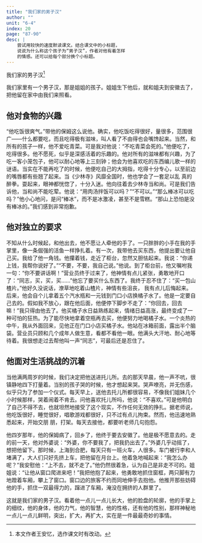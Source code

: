 ```yaml
---
title: "我们家的男子汉"
author: ""
unit: "6-4"
index: 20
page: "87-90"
desc: |
    尝试用较快的速度默读课文。结合课文中的小标题，
    说说为什么称这个孩子为“男子汉”，作者对他有着怎样
    的情感。还可以给每个部分换个小标题。
---
```


我们家的男子汉[^1]

[^1]: 本文作者王安忆，选作课文时有改动。

我们家里有一个男子汉，那是姐姐的孩子。姐姐生下他后，就和姐夫到安徽去了，把他留在家中由我们来照看。

## 他对食物的兴趣

“他吃饭很爽气。”带他的保姆这么说他。确实，他吃饭吃得很好，量很多，范围很广——什么都要吃，而且吃得极有滋味，叫人看了不由得也会嘴馋起来。当然，和所有的孩子一样，他不爱吃青菜。可是我对他说：“不吃青菜会死的。”他便吃了，吃得很多。他不愿死，似乎是深感活着的乐趣的。他对所有的滋味都有兴趣，为了吃一客小笼包子，他可以耐心地等上三刻钟；他会为他喜欢吃的东西编儿歌一样的谜语。当实在不能再吃了的时候，他便吃自己的大拇指，吃得十分专心，以至前边的嘴唇都有些翘了起来。当《少林寺》风靡全国时，他也学会了一套足以乱
真的醉拳。耍起来，眼神都恍惚了，十分入迷。他向往着去少林寺当和尚。可是我们告诉他，当和尚不能吃荤。他说：“用肉汤拌饭可以吗？”“不可以。”“那么棒冰可以吃吗？”他小心地问，是问“棒冰”，而不是冰激凌，甚至不是雪糕。“那山上恐怕是没有棒冰的。”我们感到非常抱歉。

## 他对独立的要求

不知从什么时候起，和他出去，他不愿让人牵他的手了。一只胖胖的小手在我的手掌里，像一条倔强的活鱼一样挣扎着。有一次，我带他去买东西，他提出要让他自己买。我给了他一角钱。他攥着钱，走近了柜台，忽然又胆怯起来。我说：“你递上钱，我帮你说好了。”“不要，不要，我自己说。”他说。到了柜台前，他又嘱咐我一句：“你不要讲话啊！”营业员终于过来了，他神情有点儿紧张，勇敢地开口了：“同志，买，买，买……”他忘了要买什么东西了。我终于忍不住了：“买一包山楂片。”他好久没说话，潦草地吃着山楂片，神情有些沮丧，
我有点儿后悔起来。后来，他会自个儿拿着五个汽水瓶和一元钱到门口小店换橘子水了。他是一定要自己去的。假如我不放心，跟在他后面，他便停下脚步不走了：“你回去，回去嘛！”我只得由他去了。他买橘子水日益熟练起来，情绪日益高涨，最终变成了一种可怕的狂热。为了能尽快地拿着空瓶再去买，他便努力地喝橘子水。一个炎热的中午，我从外面回来，见他正在门口小店买橘子水。他站在冰箱前面，露出半个脑袋。营业员只顾和几个成年人做生意，看都不看他一眼。他满头大汗地、耐心地等待着。我很想走过去帮他叫一声“同志”，可最后还是忍住了。

## 他面对生活挑战的沉着

当他满两周岁的时候，我们决定把他送进托儿所。去的那天早晨，他一声不吭，很镇静地四下打量着。当别的孩子哭的时候，他才想起来哭。哭声嘹亮，并无伤感，似乎只为了参加一个仪式。每天早上，送他去托儿所都很容易，不像我们姐妹几个小时候那样，哭着闹着不肯去。问他喜欢托儿所吗，他说：“不喜欢。”可是他明白了自己不得不去，也就坦然地接受了这个现实，不作任何无效的挣扎。据老师说，他吃饭很好，睡觉很好，唱歌游戏都很好，只不过有点儿拘束。然而，他迅速地熟悉起来，开始交朋
朋，打架。每天去接他，都要听老师几句抱怨。

他四岁那年，他的保姆病了，回乡了，他终于要去安徽了。他是极不愿意去的。走的前一天，他对外婆说：“外婆，你不要我了，把我扔出去了。”外婆几乎动摇了，想把他留下。那时候，上海到合肥，每天只有一班火车，人很多。车门被行李和人堵满了，大人们只好先挤上车，把他留在月台上。他着急地喊起来：“我怎么办呢？”我安慰他：“上不去，就不走了。”他仍然很着急，认为自己是非走不可的。姐姐说：“让他从窗口爬进来吧！”我把他抱了起来，他勇敢地抓住窗框，两只脚有力地蹬着车厢，攀上了窗口。窗口边的旅客不约而同地伸手去抱他。他推开那些妨碍他的手，抓住一双最得力的，蹿进了车厢，淹没在拥挤的人群里了。

这就是我们家的男子汉。看着他一点儿一点儿长大，他的脸盘的轮廓，他的手掌上的细纹，他的身体，他的力气，他的智慧，他的性格，还有他的性别，那样神秘地一点儿一点儿鲜明，突出，扩大，再扩大，实在是一件最最奇妙的事情。
